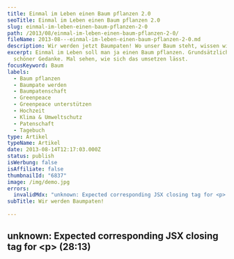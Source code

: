 ```yaml
---
title: Einmal im Leben einen Baum pflanzen 2.0
seoTitle: Einmal im Leben einen Baum pflanzen 2.0
slug: einmal-im-leben-einen-baum-pflanzen-2-0
path: /2013/08/einmal-im-leben-einen-baum-pflanzen-2-0/
fileName: 2013-08---einmal-im-leben-einen-baum-pflanzen-2-0.md
description: Wir werden jetzt Baumpaten! Wo unser Baum steht, wissen wir noch nicht
excerpt: Einmal im Leben soll man ja einen Baum pflanzen. Grundsätzlich ja ein
  schöner Gedanke. Mal sehen, wie sich das umsetzen lässt.
focusKeyword: Baum
labels:
  - Baum pflanzen
  - Baumpate werden
  - Baumpatenschaft
  - Greenpeace
  - Greenpeace unterstützen
  - Hochzeit
  - Klima & Umweltschutz
  - Patenschaft
  - Tagebuch
type: Artikel
typeName: Artikel
date: 2013-08-14T12:17:03.000Z
status: publish
isWerbung: false
isAffiliate: false
thumbnailId: "6837"
image: /img/demo.jpg
errors:
  invalidMdx: "unknown: Expected corresponding JSX closing tag for <p> (28:13)"
subTitle: Wir werden Baumpaten!
  
---
```


## unknown: Expected corresponding JSX closing tag for &lt;p> (28:13)

<!--
Doch leider stellte sich nach mehrfachen verzweifelten, gescheiterten
Buddelversuchen im Gleiskörper der Tram und im Asphalt der vor unserem Haus
befindlichen Straße heraus, dass das mitten in der Stadt leider nicht
durchführbar ist.

![Anne und der Herzmann werden jetzt Baumpaten](http://cardamonchai.files.wordpress.com/2013/08/foto.jpg?w=300 "Anne und der Herzmann werden jetzt Baumpaten")

Nun las ich schon vor einiger Zeit in meinem monatlichen Greenpeace-Magazin,
dass die Möglichkeit besteht, eine Baumpatenschaft abzuschließen und damit auch
noch Gutes zu tun! Und dabei muss man noch nicht mal selber gießen. Denn meinem
grünen Daumen sollte man besser keine Lebewesen anvertrauen.

Kurz und gut. Ich besuchte also die Seite von
[Greenpeace](http://www.greenpeace.de/) und stieß dabei auch sehr schnell auf
die Baumpatenschaft. Es stellte sich heraus: Es ist ganz leicht, eine solche
abzuschließen! Man muss lediglich ein PDF mit Namen und Adresse bestücken und
per Mail an Greenpeace schicken. Das PDF und die E-Mail-Adresse findet Ihr
[hier](http://www.greenpeace.de/themen/waelder/urwaldschutzgebiete/artikel/baumpatenschaften/).

Ich halte das für eine sehr sinnvolle und zugleich schöne Sache. Ihr solltet das
wirklich auch tun! Denn nicht nur, wenn man gerade frisch vermählt ist, macht
eine Baumpatenschaft absolut Sinn:

<blockquote>Deutschland hat beim Schutz von alten Wäldern ohne forstliche Nutzung großen Nachholbedarf: Nur etwa ein Prozent der deutschen Waldfläche ist den natürlichen Prozessen, den dort heimischen Tieren und Pflanzen und der Erholung von uns Menschen überlassen. Die gute Nachricht: durch einen Beschluss der Bundesregierung sollen bis zum Jahr 2020 zehn Prozent der öffentlichen Wälder aus der forstlichen Nutzung genommen werden. Dieser Plan muss jetzt umgesetzt werden!

Jede Baumpatin und jeder Baumpate trägt dazu bei, einem Baum symbolisch Schutz
zu geben – und die Forderung nach mehr Schutzgebieten zu
verbreiten.</blockquote>

Das steht auf der Greenpeace-Seite. Außerdem wird man auch noch namentlich auf
der Baumkarte von Greenpeace erwähnt. Noch stehen unsere Namen nicht drauf, da
ich die Patenschaft heute erst beantragt habe, aber ich werde Euch auf dem
Laufenden halten. Ich bin schon sehr gespannt und freue mich!

_Lieber Herzmann, die Überraschung ist mir gelungen, oder? &lt;3_

-->

  
